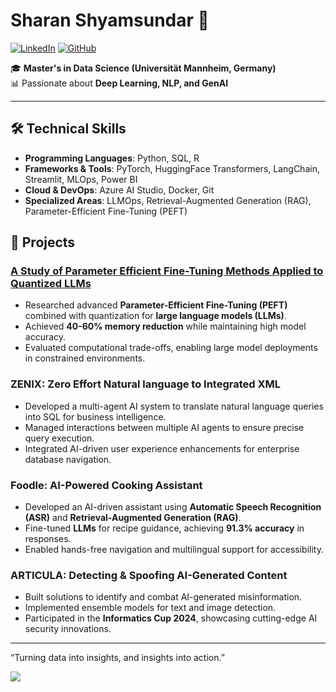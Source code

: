 # Sharan Shyamsundar 👋

[![LinkedIn](https://img.shields.io/badge/LinkedIn-Connect-blue?style=flat-square&logo=linkedin)](https://www.linkedin.com/in/sharans-1712/)
[![GitHub](https://img.shields.io/badge/GitHub-Portfolio-black?style=flat-square&logo=github)](https://sharan1712.github.io/)
  
🎓 **Master's in Data Science (Universität Mannheim, Germany)**  
📊 Passionate about **Deep Learning, NLP, and GenAI**

---

## 🛠️ Technical Skills
- **Programming Languages**: Python, SQL, R  
- **Frameworks & Tools**: PyTorch, HuggingFace Transformers, LangChain, Streamlit, MLOps, Power BI  
- **Cloud & DevOps**: Azure AI Studio, Docker, Git  
- **Specialized Areas**: LLMOps, Retrieval-Augmented Generation (RAG), Parameter-Efficient Fine-Tuning (PEFT)

## 🚀 Projects

### [A Study of Parameter Efficient Fine-Tuning Methods Applied to Quantized LLMs](https://github.com/Sharan1712/quantization_peft)
- Researched advanced **Parameter-Efficient Fine-Tuning (PEFT)** combined with quantization for **large language models (LLMs)**.
- Achieved **40-60% memory reduction** while maintaining high model accuracy.
- Evaluated computational trade-offs, enabling large model deployments in constrained environments.

### ZENIX: Zero Effort Natural language to Integrated XML
- Developed a multi-agent AI system to translate natural language queries into SQL for business intelligence.
- Managed interactions between multiple AI agents to ensure precise query execution.
- Integrated AI-driven user experience enhancements for enterprise database navigation.

### Foodle: AI-Powered Cooking Assistant 
- Developed an AI-driven assistant using **Automatic Speech Recognition (ASR)** and **Retrieval-Augmented Generation (RAG)**.
- Fine-tuned **LLMs** for recipe guidance, achieving **91.3% accuracy** in responses.
- Enabled hands-free navigation and multilingual support for accessibility.

### ARTICULA: Detecting & Spoofing AI-Generated Content
- Built solutions to identify and combat AI-generated misinformation.
- Implemented ensemble models for text and image detection.
- Participated in the **Informatics Cup 2024**, showcasing cutting-edge AI security innovations.

---
“Turning data into insights, and insights into action.”  

<a href="https://github.com/anuraghazra/github-readme-stats">
  <img align="center" src="https://github-readme-stats.vercel.app/api/top-langs/?username=Sharan1712&langs_count=8&layout=compact&theme=merko" />
</a>

<!--
**Sharan1712/Sharan1712** is a ✨ _special_ ✨ repository because its `README.md` (this file) appears on your GitHub profile.

Here are some ideas to get you started:

- 🔭 I’m currently working on ...
- 🌱 I’m currently learning ...
- 👯 I’m looking to collaborate on ...
- 🤔 I’m looking for help with ...
- 💬 Ask me about ...
- 📫 How to reach me: ...
- 😄 Pronouns: ...
- ⚡ Fun fact: ...
-->
